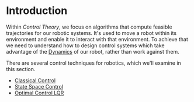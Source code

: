 # Introduction
Within *Control Theory*, we focus on algorithms that compute feasible trajectories for our robotic systems. It's used to move a robot within its environment and enable it to interact with that environment.  To achieve that we need to understand how to design control systems which take advantage of the [Dynamics](../Dynamics/dynamicsIndex.md) of our robot, rather than work against them.

There are several control techniques for robotics, which we'll examine in this section.

- [Classical Control](classicalControl.md)
- [State Space Control](stateSpaceControl.md)
- [Optimal Control LQR](LQR.md)
<!-- - [Model Predictive Control](MPC) -->

<!-- <h3><span style="float:left">
<a href="../../index">Home</a></span> -->